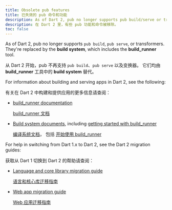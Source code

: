 ```yaml
---
title: Obsolete pub features
title: 已失效的 pub 命令和功能
description: As of Dart 2, pub no longer supports pub build/serve or transformers.
description: 在 Dart 2 里，有些 pub 功能和命令被移除。
toc: false
---
```


As of Dart 2, pub no longer supports `pub build`, `pub serve`, or transformers.
They're replaced by the **build system**,
which includes the **build_runner** tool.

从 Dart 2 开始，pub 不再支持 `pub build`、`pub serve` 以及变换器。
它们均由 **build_runner** 工具中的 **build system** 替代。

For information about building and serving apps in Dart 2, see the following:

有关在 Dart 2 中构建和提供应用的更多信息请查阅：

* [build_runner documentation](/tools/build_runner)

  [build_runner 文档](/tools/build_runner)

* [Build system documents](https://github.com/dart-lang/build/tree/master/docs),
  including
  [getting started with build_runner](https://github.com/dart-lang/build/blob/master/docs/getting_started.md#getting-started-with-build_runner)

  [编译系统文档](https://github.com/dart-lang/build/tree/master/docs)，
  包括 [开始使用 build_runner](https://github.com/dart-lang/build/blob/master/docs/getting_started.md#getting-started-with-build_runner)

For help in switching from Dart 1.x to Dart 2, see the Dart 2 migration guides:

获取从 Dart 1 切换到 Dart 2 的帮助请查阅：

* [Language and core library migration guide](/dart-2#migration)

  [语言和核心库迁移指南](/dart-2#migration)

* [Web app migration guide](/web/dart-2)

  [Web 应用迁移指南](/web/dart-2)

